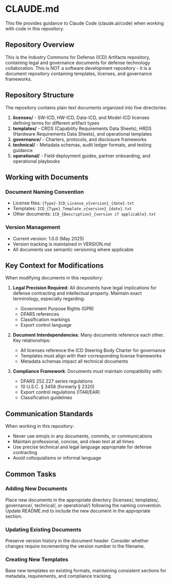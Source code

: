 # CLAUDE.md

This file provides guidance to Claude Code (claude.ai/code) when working with code in this repository.

## Repository Overview

This is the Industry Commons for Defense (ICD) Artifacts repository, containing legal and governance documents for defense technology collaboration. This is NOT a software development repository - it is a document repository containing templates, licenses, and governance frameworks.

## Repository Structure

The repository contains plain text documents organized into five directories:

1. **licenses/** - SW-ICD, HW-ICD, Data-ICD, and Model-ICD licenses defining terms for different artifact types
2. **templates/** - CRDS (Capability Requirements Data Sheets), HRDS (Hardware Requirements Data Sheets), and operational templates
3. **governance/** - Charters, protocols, and disclosure frameworks
4. **technical/** - Metadata schemas, audit ledger formats, and testing guidance
5. **operational/** - Field deployment guides, partner onboarding, and operational playbooks

## Working with Documents

### Document Naming Convention
- License files: `{Type}-ICD_License_v{version}_{date}.txt`
- Templates: `ICD_{Type}_Template_v{version}_{date}.txt`
- Other documents: `ICD_{Description}_{version if applicable}.txt`

### Version Management
- Current version: 1.0.0 (May 2025)
- Version tracking is maintained in VERSION.md
- All documents use semantic versioning where applicable

## Key Context for Modifications

When modifying documents in this repository:

1. **Legal Precision Required**: All documents have legal implications for defense contracting and intellectual property. Maintain exact terminology, especially regarding:
   - Government Purpose Rights (GPR)
   - DFARS references
   - Classification markings
   - Export control language

2. **Document Interdependencies**: Many documents reference each other. Key relationships:
   - All licenses reference the ICD Steering Body Charter for governance
   - Templates must align with their corresponding license frameworks
   - Metadata schemas impact all technical documents

3. **Compliance Framework**: Documents must maintain compatibility with:
   - DFARS 252.227 series regulations
   - 10 U.S.C. § 3458 (formerly § 2320)
   - Export control regulations (ITAR/EAR)
   - Classification guidelines

## Communication Standards

When working in this repository:
- Never use emojis in any documents, commits, or communications
- Maintain professional, concise, and clean text at all times
- Use precise technical and legal language appropriate for defense contracting
- Avoid colloquialisms or informal language

## Common Tasks

### Adding New Documents
Place new documents in the appropriate directory (licenses/, templates/, governance/, technical/, or operational/) following the naming convention. Update README.md to include the new document in the appropriate section.

### Updating Existing Documents
Preserve version history in the document header. Consider whether changes require incrementing the version number in the filename.

### Creating New Templates
Base new templates on existing formats, maintaining consistent sections for metadata, requirements, and compliance tracking.
